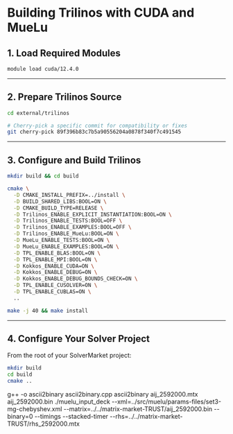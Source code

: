 # Building Trilinos with CUDA and MueLu

## 1. Load Required Modules

```bash
module load cuda/12.4.0
```
---

## 2. Prepare Trilinos Source

```bash
cd external/trilinos

# Cherry-pick a specific commit for compatibility or fixes
git cherry-pick 89f396b83c7b5a90556204a0878f340f7c491545
```
---

## 3. Configure and Build Trilinos

```bash
mkdir build && cd build

cmake \
  -D CMAKE_INSTALL_PREFIX=../install \
  -D BUILD_SHARED_LIBS:BOOL=ON \
  -D CMAKE_BUILD_TYPE=RELEASE \
  -D Trilinos_ENABLE_EXPLICIT_INSTANTIATION:BOOL=ON \
  -D Trilinos_ENABLE_TESTS:BOOL=OFF \
  -D Trilinos_ENABLE_EXAMPLES:BOOL=OFF \
  -D Trilinos_ENABLE_MueLu:BOOL=ON \
  -D MueLu_ENABLE_TESTS:BOOL=ON \
  -D MueLu_ENABLE_EXAMPLES:BOOL=ON \
  -D TPL_ENABLE_BLAS:BOOL=ON \
  -D TPL_ENABLE_MPI:BOOL=ON \
  -D Kokkos_ENABLE_CUDA=ON \
  -D Kokkos_ENABLE_DEBUG=ON \
  -D Kokkos_ENABLE_DEBUG_BOUNDS_CHECK=ON \
  -D TPL_ENABLE_CUSOLVER=ON \
  -D TPL_ENABLE_CUBLAS=ON \
  ..

make -j 40 && make install
```

---

## 4. Configure Your Solver Project

From the root of your SolverMarket project:

```bash
mkdir build
cd build
cmake ..
```

g++ -o ascii2binary ascii2binary.cpp 
ascii2binary aij_2592000.mtx aij_2592000.bin
./muelu_input_deck --xml=../src/muelu/params-files/set3-mg-chebyshev.xml  --matrix=../../matrix-market-TRUST/aij_2592000.bin --binary=0 --timings --stacked-timer --rhs=../../matrix-market-TRUST/rhs_2592000.mtx 
